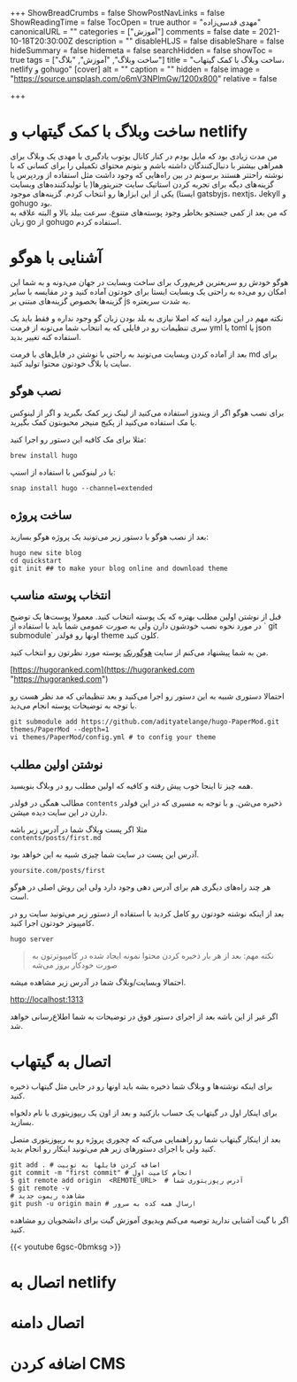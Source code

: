 +++
ShowBreadCrumbs = false
ShowPostNavLinks = false
ShowReadingTime = false
TocOpen = true
author = "مهدی قدسی‌زاده"
canonicalURL = ""
categories = ["آموزش"]
comments = false
date = 2021-10-18T20:30:00Z
description = ""
disableHLJS = false
disableShare = false
hideSummary = false
hidemeta = false
searchHidden = false
showToc = true
tags = ["ساخت وبلاگ", "آموزش", "بلاگ"]
title = "ساخت وبلاگ با کمک گیتهاب،  netlify و gohugo"
[cover]
alt = ""
caption = ""
hidden = false
image = "https://source.unsplash.com/o6mV3NPlmGw/1200x800"
relative = false

+++
# ساخت وبلاگ با کمک گیتهاب و netlify

من مدت زیادی بود که مایل بودم در کنار کانال یوتوب یادگیری با مهدی یک وبلاگ برای همراهی بیشتر با دنبا‌ل‌کنندگان داشته باشم و بتونم محتوای تکمیلی را برای کسانی که با نوشته راحتتر هستند برسونم  در بین راه‌هایی که وجود داشت مثل استفاده از وردپرس یا گزینه‌های دیگه برای تجربه کردن استاتیک سایت جنریتور‌ها( یا تولیدکننده‌های وبسایت ایستا) یکی از این ابزارها رو انتخاب کردم. گزینه‌های موجود gatsbyjs، nextjs، Jekyll و gohugo بود.  
که من بعد از کمی جستجو بخاطر وجود پوسته‌های متنوع، سرعت بیلد بالا و البته علاقه به زبان go از gohugo استفاده کردم.

# آشنایی با هوگو

هوگو خودش رو سریعترین فریم‌ورک برای ساخت وبسایت در جهان می‌دونه و به شما این امکان رو می‌ده به راحتی یک وبسایت ایستا برای خودتون آماده کنید و در مقایسه با سایر گزینه‌ها بخصوص گزینه‌های مبتنی بر js به شدت سریعتره.

نکته مهم در این موارد اینه که اصلا نیازی به بلد بودن زبان گو وجود نداره و فقط باید یک سری تنظیمات رو در فایلی که به انتخاب شما می‌تونه از فرمت yml یا toml یا json استفاده کنه تغییر بدید.

بعد از آماده کردن وبسایت می‌تونید به راحتی با نوشتن در فایل‌های با فرمت md برای سایت یا بلاگ خودتون محتوا تولید کنید.

## نصب هوگو

برای نصب هوگو اگر از ویندوز استفاده می‌کنید از لینک زیر کمک بگیرید و اگر از لینوکس یا مک استفاده می‌کنید از پکیج منیجر محبوبتون کمک بگیرید.

مثلا برای مک کافیه این دستور رو اجرا کنید:

    brew install hugo

یا در لینوکس با استفاده از اسنپ:

    snap install hugo --channel=extended

## ساخت پروژه

بعد از نصب هوگو با دستور زیر می‌تونید یک پروژه هوگو بسازید:

    hugo new site blog
    cd quickstart
    git init ## to make your blog online and download theme

## انتخاب پوسته مناسب

قبل از نوشتن اولین مطلب بهتره که یک پوسته انتخاب کنید. معمولا پوست‌ها یک توضیح در مورد نحوه نصب خودشون دارن ولی به صورت عمومی شما باید با استفاده از \` git submodule\` اونها رو  فولدر theme کلون کنید.

من به شما پیشنهاد می‌کنم از سایت [هوگورنک](https://hugoranked.com) پوسته مورد نظرتون رو انتخاب کنید.

[https://hugoranked.com](https://hugoranked.com "https://hugoranked.com")

احتمالا دستوری شبیه به این دستور رو اجرا می‌کنید و بعد تنظیماتی که مد نظر هست رو با توجه به توضیحات پوسته انجام می‌دید.

    git submodule add https://github.com/adityatelange/hugo-PaperMod.git themes/PaperMod --depth=1
    vi themes/PaperMod/config.yml # to config your theme

## نوشتن اولین مطلب

همه چیز تا اینجا خوب پیش رفته و کافیه که اولین مطلب رو در وبلاگ بنویسید.

مطالب همگی در فولدر `contents` ذخیره می‌شن.  و با توجه به مسیری که در این فولدر دارن در این سایت دیده میشن.

مثلا اگر پست وبلاگ شما در آدرس زیر باشه  
`contents/posts/first.md`

آدرس این پست در سایت شما چیزی شبیه به این خواهد بود.

`yoursite.com/posts/first`

هر چند راه‌های دیگری هم برای آدرس دهی وجود دارد ولی این روش اصلی در هوگو است.

بعد از اینکه نوشته خودتون رو کامل کردید با استفاده از دستور زیر می‌تونید سایت رو در کامپیوتر خودتون اجرا کنید.

    hugo server

> نکته مهم: بعد از هر بار ذخیره کردن محتوا نمونه ایجاد شده در کامپیوترتون به صورت خودکار بروز می‌شه

احتمالا وبسایت/وبلاگ شما در آدرس زیر مشاهده میشه.

[http://localhost:1313](http://localhost:1313/)

اگر غیر از این باشه  بعد از اجرای دستور فوق در توضیحات به شما اطلاع‌رسانی خواهد شد.

# اتصال به گیتهاب

برای اینکه نوشته‌ها و وبلاگ شما ذخیره بشه باید اونها رو در جایی مثل گیتهاب ذخیره کنید.

برای اینکار اول در گیتهاب یک حساب بازکنید و بعد از اون یک ریپوزیتوری با نام دلخواه بسازید.

بعد از اینکار گیتهاب شما رو راهنمایی می‌کنه که چجوری پروژه رو به ریپوزیتوری متصل کنید ولی با اجرای دستورهای زیر هم می‌تونید اینکار رو انجام بدید.

    git add . # اضافه کردن فایلها به توییت
    git commit -m "first commit" # انجام کامیت اول
    $ git remote add origin  <REMOTE_URL>  # آدرس رپوزیتوری شما
    $ git remote -v
    # مشاهده ریموت‌ جدید
    git push -u origin main # ارسال همه کده به سرور

اگر با گیت آشنایی ندارید توصیه می‌کنم ویدیوی آموزش گیت برای دانشجویان رو مشاهده کنید.

{{< youtube 6gsc-0bmksg >}}

# اتصال به netlify

# اتصال دامنه

# اضافه کردن CMS